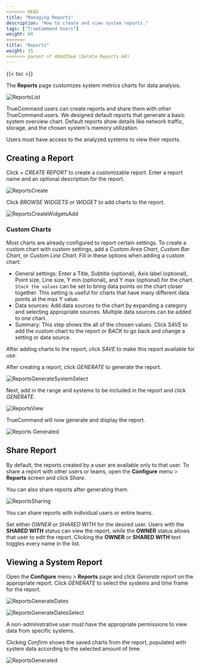 ```yaml
---
<<<<<<< HEAD
title: "Managing Reports"
description: "How to create and view system reports."
tags: ["TrueCommand Users"]
weight: 60
=======
title: "Reports"
weight: 35
>>>>>>> parent of 4bbd35e4 (Delete Reports.md)
---
```


{{< toc >}}



The **Reports** page customizes system metrics charts for data analysis.

![ReportsList](/images/TrueCommand/1.3/ReportsList.png "Reports List")

TrueCommand users can create reports and share them with other TrueCommand users.
We designed default reports that generate a basic system overview chart.
Default reports show details like network traffic, storage, and the chosen system's memory utilization.

Users must have access to the analyzed systems to view their reports.


## Creating a Report

Click *+ CREATE REPORT* to create a customizable report.
Enter a report name and an optional description for the report.

![ReportsCreate](/images/TrueCommand/1.3/ReportsCreate.png "Create a new report")

Click *BROWSE WIDGETS* or *WIDGET* to add charts to the report.

![ReportsCreateWidgetsAdd](/images/TrueCommand/1.3/ReportsCreateWidgetsAdd.png "Adding widgets to a new report")

### Custom Charts

Most charts are already configured to report certain settings.
To create a custom chart with custom settings, add a *Custom Area Chart*, *Custom Bar Chart*, or *Custom Line Chart*.
Fill in these options when adding a custom chart:

* General settings: Enter a Title, Subtitle (optional), Axis label (optional), Point size, Line size, Y min (optional), and Y max (optional) for the chart.
  `Stack the values` can be set to bring data points on the chart closer together.
  This setting is useful for charts that have many different data points at the max Y value.
* Data sources: Add data sources to the chart by expanding a category and selecting appropriate sources.
  Multiple data sources can be added to one chart.
* Summary: This step shows the all of the chosen values.
  Click *SAVE* to add the custom chart to the report or *BACK* to go back and change a setting or data source.

After adding charts to the report, click *SAVE* to make this report available for use.

After creating a report, click *GENERATE* to generate the report.

![ReportsGenerateSystemSelect](/images/TrueCommand/1.3/ReportsGenerateSystemSelect.png "Selecting System for a report")

Next, add in the range and systems to be included in the report and click *GENERATE*.

![ReportsView](/images/TrueCommand/1.3/ReportsView.png "Reports View")

TrueCommand will now generate and display the report.

![Reports Generated](/images/TrueCommand/1.3/ReportsGenerated.png "Reports Generated")

## Share Report

By default, the reports created by a user are available only to that user.
To share a report with other users or teams, open the **Configure** <i class="fa fa-cog" aria-hidden="true" title="Settings"></i> menu > **Reports** screen and click *Share*.

You can also share reports after generating them.

![ReportsSharing](/images/TrueCommand/1.3/ReportsSharing.png "Reports Sharing")

You can share reports with individual users or entire teams.

Set either *OWNER* or *SHARED WITH* for the desired user.
Users with the **SHARED WITH** status can view the report, while the **OWNER** status allows that user to edit the report.
Clicking the **OWNER** or **SHARED WITH** text toggles every name in the list.

## Viewing a System Report

Open the **Configure** <i class="fa fa-cog" aria-hidden="true" title="Settings"></i> menu > **Reports** page and click *Generate report* <i class="fa fa-eye" aria-hidden="true" title="eye"></i> on the appropriate report.
Click *GENERATE* to select the systems and time frame for the report.

![ReportsGenerateDates](/images/TrueCommand/1.3/ReportsGenerateDates.png "Report Time Frame")
<br>

![ReportsGenerateDatesSelect](/images/TrueCommand/1.3/ReportsGenerateDatesSelect.png "Select dates for a report")

A non-administrative user must have the appropriate permissions to view data from specific systems.

Clicking *Confirm* shows the saved charts from the report, populated with system data according to the selected amount of time.

![ReportsGenerated](/images/TrueCommand/1.3/ReportsGenerated.png "Report Generated")